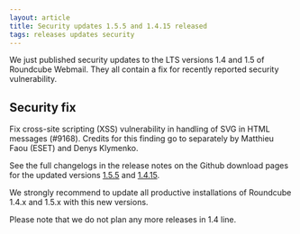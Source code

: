 ```yaml
---
layout: article
title: Security updates 1.5.5 and 1.4.15 released
tags: releases updates security
---
```


We just published security updates to the LTS versions 1.4 and 1.5 of Roundcube Webmail.
They all contain a fix for recently reported security vulnerability.

## Security fix

Fix cross-site scripting (XSS) vulnerability in handling of SVG in HTML messages (#9168).
Credits for this finding go to separately by Matthieu Faou (ESET) and Denys Klymenko.

See the full changelogs in the release notes on the Github download pages for the updated versions
[1.5.5](https://github.com/roundcube/roundcubemail/releases/tag/1.5.5) and [1.4.15](https://github.com/roundcube/roundcubemail/releases/tag/1.4.15).

We strongly recommend to update all productive installations of Roundcube 1.4.x and 1.5.x with this new versions.

Please note that we do not plan any more releases in 1.4 line.

